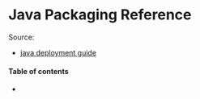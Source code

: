 # Java Packaging Reference

Source:
* [java deployment guide](https://docs.oracle.com/javase/8/docs/technotes/guides/deploy/packaging.html)

#### Table of contents

* [](#)

&nbsp;
# 